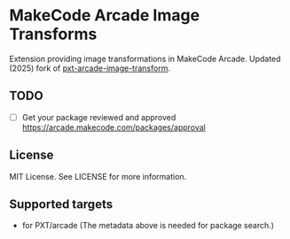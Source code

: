 # MakeCode Arcade Image Transforms

Extension providing image transformations in MakeCode Arcade. Updated (2025) fork of [pxt-arcade-image-transform](https://github.com/robo-technical-group/pxt-arcade-image-transform/).

## TODO

- [ ] Get your package reviewed and approved https://arcade.makecode.com/packages/approval

## License

MIT License. See LICENSE for more information.

## Supported targets

* for PXT/arcade
(The metadata above is needed for package search.)

